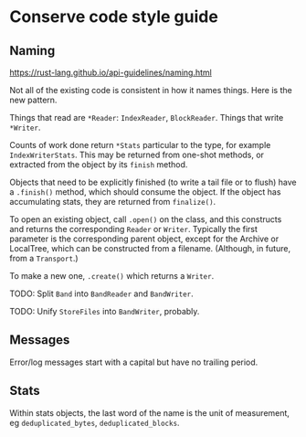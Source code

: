 # Conserve code style guide

## Naming

<https://rust-lang.github.io/api-guidelines/naming.html>

Not all of the existing code is consistent in how it names things. Here is the
new pattern.

Things that read are `*Reader`: `IndexReader`, `BlockReader`. Things that write
`*Writer`.

Counts of work done return `*Stats` particular to the type, for example
`IndexWriterStats`. This may be returned from one-shot methods, or extracted
from the object by its `finish` method.

Objects that need to be explicitly finished (to write a tail file or to flush)
have a `.finish()` method, which should consume the object. If the object has
accumulating stats, they are returned from `finalize()`.

To open an existing object, call `.open()` on the class, and this constructs and
returns the corresponding `Reader` or `Writer`. Typically the first parameter is
the corresponding parent object, except for the Archive or LocalTree, which can
be constructed from a filename. (Although, in future, from a `Transport`.)

To make a new one, `.create()` which returns a `Writer`.

TODO: Split `Band` into `BandReader` and `BandWriter`.

TODO: Unify `StoreFiles` into `BandWriter`, probably.

## Messages

Error/log messages start with a capital but have no trailing period.

## Stats

Within stats objects, the last word of the name is the unit of measurement, eg
`deduplicated_bytes`, `deduplicated_blocks`.
